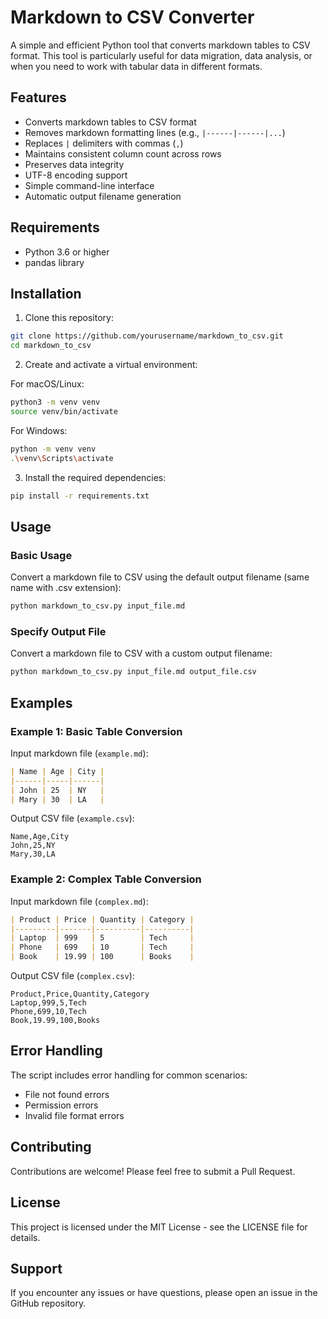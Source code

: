 # Markdown to CSV Converter

A simple and efficient Python tool that converts markdown tables to CSV format. This tool is particularly useful for data migration, data analysis, or when you need to work with tabular data in different formats.

## Features

- Converts markdown tables to CSV format
- Removes markdown formatting lines (e.g., `|------|------|...`)
- Replaces `|` delimiters with commas (`,`)
- Maintains consistent column count across rows
- Preserves data integrity
- UTF-8 encoding support
- Simple command-line interface
- Automatic output filename generation

## Requirements

- Python 3.6 or higher
- pandas library

## Installation

1. Clone this repository:
```bash
git clone https://github.com/yourusername/markdown_to_csv.git
cd markdown_to_csv
```

2. Create and activate a virtual environment:

For macOS/Linux:
```bash
python3 -m venv venv
source venv/bin/activate
```

For Windows:
```bash
python -m venv venv
.\venv\Scripts\activate
```

3. Install the required dependencies:
```bash
pip install -r requirements.txt
```

## Usage

### Basic Usage
Convert a markdown file to CSV using the default output filename (same name with .csv extension):
```bash
python markdown_to_csv.py input_file.md
```

### Specify Output File
Convert a markdown file to CSV with a custom output filename:
```bash
python markdown_to_csv.py input_file.md output_file.csv
```

## Examples

### Example 1: Basic Table Conversion

Input markdown file (`example.md`):
```markdown
| Name | Age | City |
|------|-----|------|
| John | 25  | NY   |
| Mary | 30  | LA   |
```

Output CSV file (`example.csv`):
```csv
Name,Age,City
John,25,NY
Mary,30,LA
```

### Example 2: Complex Table Conversion

Input markdown file (`complex.md`):
```markdown
| Product | Price | Quantity | Category |
|---------|-------|----------|----------|
| Laptop  | 999   | 5        | Tech     |
| Phone   | 699   | 10       | Tech     |
| Book    | 19.99 | 100      | Books    |
```

Output CSV file (`complex.csv`):
```csv
Product,Price,Quantity,Category
Laptop,999,5,Tech
Phone,699,10,Tech
Book,19.99,100,Books
```

## Error Handling

The script includes error handling for common scenarios:
- File not found errors
- Permission errors
- Invalid file format errors

## Contributing

Contributions are welcome! Please feel free to submit a Pull Request.

## License

This project is licensed under the MIT License - see the LICENSE file for details.

## Support

If you encounter any issues or have questions, please open an issue in the GitHub repository. 